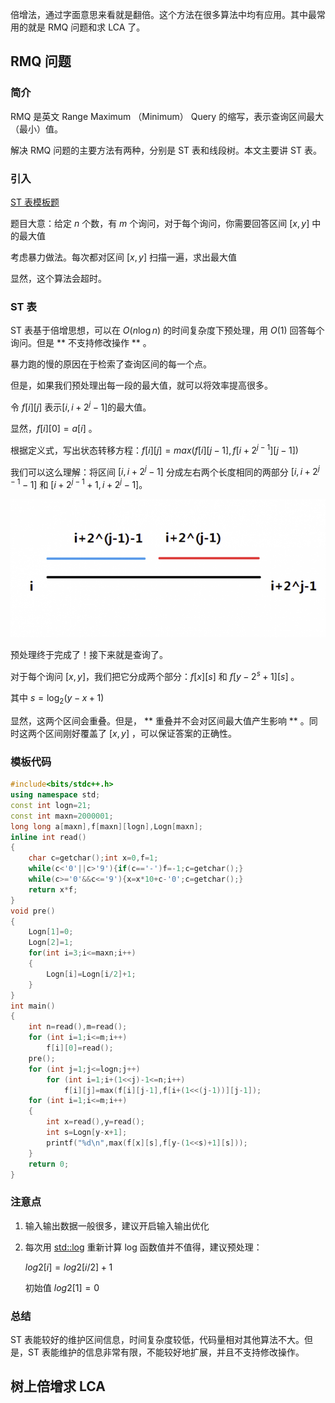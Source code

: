 倍增法，通过字面意思来看就是翻倍。这个方法在很多算法中均有应用。其中最常用的就是 RMQ 问题和求 LCA 了。

## RMQ 问题

### 简介

RMQ 是英文 Range Maximum （Minimum） Query 的缩写，表示查询区间最大（最小）值。

解决 RMQ 问题的主要方法有两种，分别是 ST 表和线段树。本文主要讲 ST 表。

### 引入

[ST 表模板题](https://www.luogu.org/problemnew/show/P3865)

题目大意：给定 $n$ 个数，有 $m$ 个询问，对于每个询问，你需要回答区间 $[x,y]$ 中的最大值

考虑暴力做法。每次都对区间 $[x,y]$ 扫描一遍，求出最大值

显然，这个算法会超时。

### ST 表

ST 表基于倍增思想，可以在 $O(n\log{n})$ 的时间复杂度下预处理，用 $O(1)$ 回答每个询问。但是 ** 不支持修改操作 ** 。

暴力跑的慢的原因在于检索了查询区间的每一个点。

但是，如果我们预处理出每一段的最大值，就可以将效率提高很多。

令 $f[i][j]$ 表示$[i,i+2^j-1]$的最大值。

显然，$f[i][0]=a[i]$ 。

根据定义式，写出状态转移方程：$f[i][j]=max(f[i][j-1],f[i+2^{j-1}][j-1])$

我们可以这么理解：将区间 $[i,i+2^j-1]$ 分成左右两个长度相同的两部分 $[i,i+2^{j-1}-1]$ 和 $[i+2^{j-1}+1,i+2^j-1]$。

![](./images/st1.png)

预处理终于完成了！接下来就是查询了。

对于每个询问 $[x,y]$，我们把它分成两个部分：$f[x][s]$ 和 $f[y-2^s+1][s]$ 。

其中 $s=\log_2{(y-x+1)}$

显然，这两个区间会重叠。但是， ** 重叠并不会对区间最大值产生影响 ** 。同时这两个区间刚好覆盖了 $[x,y]$ ，可以保证答案的正确性。

### 模板代码

```cpp
#include<bits/stdc++.h>
using namespace std;
const int logn=21;
const int maxn=2000001;
long long a[maxn],f[maxn][logn],Logn[maxn];
inline int read()
{
    char c=getchar();int x=0,f=1;
    while(c<'0'||c>'9'){if(c=='-')f=-1;c=getchar();}
    while(c>='0'&&c<='9'){x=x*10+c-'0';c=getchar();}
    return x*f;
}
void pre() 
{
    Logn[1]=0;
    Logn[2]=1;
    for(int i=3;i<=maxn;i++)
    {
        Logn[i]=Logn[i/2]+1;
    }
}
int main()
{
    int n=read(),m=read();
    for (int i=1;i<=m;i++)
        f[i][0]=read();
    pre();
    for (int j=1;j<=logn;j++)
        for (int i=1;i+(1<<j)-1<=n;i++)
            f[i][j]=max(f[i][j-1],f[i+(1<<(j-1))][j-1]);
    for (int i=1;i<=m;i++)
    {
        int x=read(),y=read();
        int s=Logn[y-x+1];
        printf("%d\n",max(f[x][s],f[y-(1<<s)+1][s]));   
    }
    return 0;
}
```

### 注意点

1. 输入输出数据一般很多，建议开启输入输出优化
2.  每次用 [std::log](https://en.cppreference.com/w/cpp/numeric/math/log) 重新计算 log 函数值并不值得，建议预处理：

    $log2[i]=log2[i/2]+1$

    初始值 $log2[1]=0$

### 总结

ST 表能较好的维护区间信息，时间复杂度较低，代码量相对其他算法不大。但是，ST 表能维护的信息非常有限，不能较好地扩展，并且不支持修改操作。

## 树上倍增求 LCA
